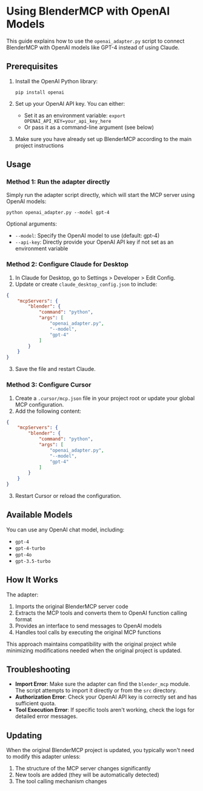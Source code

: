 # Using BlenderMCP with OpenAI Models

This guide explains how to use the `openai_adapter.py` script to connect BlenderMCP with OpenAI models like GPT-4 instead of using Claude.

## Prerequisites

1. Install the OpenAI Python library:
   ```
   pip install openai
   ```

2. Set up your OpenAI API key. You can either:
   - Set it as an environment variable: `export OPENAI_API_KEY=your_api_key_here`
   - Or pass it as a command-line argument (see below)

3. Make sure you have already set up BlenderMCP according to the main project instructions

## Usage

### Method 1: Run the adapter directly

Simply run the adapter script directly, which will start the MCP server using OpenAI models:

```
python openai_adapter.py --model gpt-4
```

Optional arguments:
- `--model`: Specify the OpenAI model to use (default: gpt-4)
- `--api-key`: Directly provide your OpenAI API key if not set as an environment variable

### Method 2: Configure Claude for Desktop

1. In Claude for Desktop, go to Settings > Developer > Edit Config.
2. Update or create `claude_desktop_config.json` to include:

```json
{
    "mcpServers": {
        "blender": {
            "command": "python",
            "args": [
                "openai_adapter.py",
                "--model",
                "gpt-4"
            ]
        }
    }
}
```

3. Save the file and restart Claude.

### Method 3: Configure Cursor

1. Create a `.cursor/mcp.json` file in your project root or update your global MCP configuration.
2. Add the following content:

```json
{
    "mcpServers": {
        "blender": {
            "command": "python",
            "args": [
                "openai_adapter.py",
                "--model",
                "gpt-4"
            ]
        }
    }
}
```

3. Restart Cursor or reload the configuration.

## Available Models

You can use any OpenAI chat model, including:
- `gpt-4`
- `gpt-4-turbo`
- `gpt-4o`
- `gpt-3.5-turbo`

## How It Works

The adapter:
1. Imports the original BlenderMCP server code 
2. Extracts the MCP tools and converts them to OpenAI function calling format
3. Provides an interface to send messages to OpenAI models
4. Handles tool calls by executing the original MCP functions

This approach maintains compatibility with the original project while minimizing modifications needed when the original project is updated.

## Troubleshooting

- **Import Error**: Make sure the adapter can find the `blender_mcp` module. The script attempts to import it directly or from the `src` directory.
- **Authorization Error**: Check your OpenAI API key is correctly set and has sufficient quota.
- **Tool Execution Error**: If specific tools aren't working, check the logs for detailed error messages.

## Updating

When the original BlenderMCP project is updated, you typically won't need to modify this adapter unless:
1. The structure of the MCP server changes significantly
2. New tools are added (they will be automatically detected)
3. The tool calling mechanism changes 